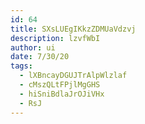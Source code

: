 ```yaml
---
id: 64
title: SXsLUEgIKkzZDMUaVdzvj
description: lzvfWbI
author: ui
date: 7/30/20
tags:
  - lXBncayDGUJTrAlpWlzlaf
  - cMszQLtFPjlMgGHS
  - hiSniBdlaJrOJiVHx
  - RsJ
---
```

